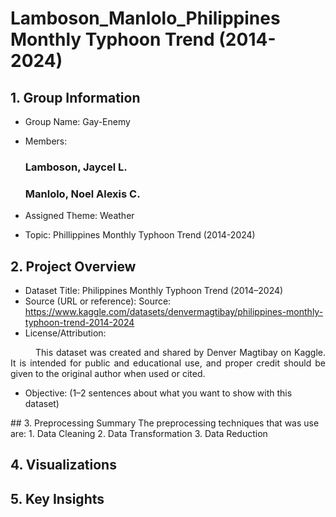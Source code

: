 # Lamboson_Manlolo_Philippines Monthly Typhoon Trend (2014-2024)

## 1. Group Information
- Group Name: Gay-Enemy
- Members:
  
  ### Lamboson, Jaycel L.
  
  ### Manlolo, Noel Alexis C.
  
- Assigned Theme: Weather
- Topic: Phillippines Monthly Typhoon Trend (2014-2024)

## 2. Project Overview
- Dataset Title: Philippines Monthly Typhoon Trend (2014–2024)
- Source (URL or reference): Source: https://www.kaggle.com/datasets/denvermagtibay/philippines-monthly-typhoon-trend-2014-2024
- License/Attribution:
  
<p align="justify" style="text-indent: 40px;">
This dataset was created and shared by Denver Magtibay on Kaggle. It is intended for public and educational use, and proper credit should be given to the original author when used or cited.
</p>

- Objective: (1–2 sentences about what you want to show with this dataset)
<p align="justify">

</p>
## 3. Preprocessing Summary
The preprocessing techniques that was use are:
1. Data Cleaning
2. Data Transformation
3. Data Reduction

## 4. Visualizations

## 5. Key Insights
